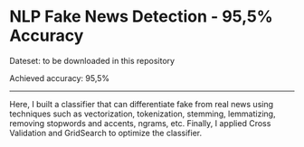 # NLP Fake News Detection - 95,5% Accuracy

Dateset: to be downloaded in this repository

Achieved accuracy: 95,5%

------------------------------------------------------------------------------------------------------------------------------

Here, I built a classifier that can differentiate fake from real news using techniques such as vectorization, tokenization, stemming, lemmatizing, removing stopwords and accents, ngrams, etc. Finally, I applied Cross Validation and GridSearch to optimize the classifier.
